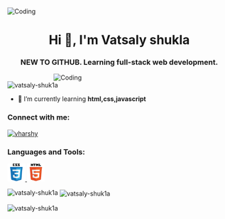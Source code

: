 <img align="center" alt="Coding" src="https://static01.nyt.com/images/2021/02/28/business/02Techfix-illo/01Techfix-illo-articleLarge.gif?quality=75&auto=webp&disable=upscale">
<h1 align="center">Hi 👋, I'm Vatsaly shukla</h1>
<h3 align="center">NEW TO GITHUB. Learning full-stack web development.</h3>
<img align="right" alt="Coding" width="400" src="https://static.wixstatic.com/media/fcf9f1_183add7b26954250a69bc0ac13f8ca50~mv2.gif/v1/fill/w_1600%2Ch_900%2Cal_c%2Cq_90/file.jpg">

<p align="left"> <img src="https://komarev.com/ghpvc/?username=vatsaly-shuk1a&label=Profile%20views&color=0e75b6&style=flat" alt="vatsaly-shuk1a" /> </p>

- 🌱 I’m currently learning **html,css,javascript**

<h3 align="left">Connect with me:</h3>
<p align="left">
<a href="https://instagram.com/vharshy" target="blank"><img align="center" src="https://raw.githubusercontent.com/rahuldkjain/github-profile-readme-generator/master/src/images/icons/Social/instagram.svg" alt="vharshy" height="30" width="40" /></a>
</p>

<h3 align="left">Languages and Tools:</h3>
<p align="left"> <a href="https://www.w3schools.com/css/" target="_blank" rel="noreferrer"> <img src="https://raw.githubusercontent.com/devicons/devicon/master/icons/css3/css3-original-wordmark.svg" alt="css3" width="40" height="40"/> </a> <a href="https://www.w3.org/html/" target="_blank" rel="noreferrer"> <img src="https://raw.githubusercontent.com/devicons/devicon/master/icons/html5/html5-original-wordmark.svg" alt="html5" width="40" height="40"/> </a> </p>

<p><img align="left" src="https://github-readme-stats.vercel.app/api/top-langs?username=vatsaly-shuk1a&show_icons=true&locale=en&layout=compact" alt="vatsaly-shuk1a" /></p>

<p>&nbsp;<img align="center" src="https://github-readme-stats.vercel.app/api?username=vatsaly-shuk1a&show_icons=true&locale=en" alt="vatsaly-shuk1a" /></p>

<p><img align="center" src="https://github-readme-streak-stats.herokuapp.com/?user=vatsaly-shuk1a&" alt="vatsaly-shuk1a" /></p>
